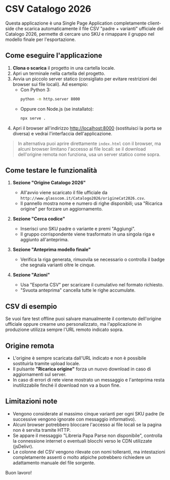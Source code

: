 # CSV Catalogo 2026

Questa applicazione è una Single Page Application completamente client-side che scarica automaticamente il file CSV "padre + varianti" ufficiale del Catalogo 2026, permette di cercare uno SKU e rimappare il gruppo nel modello finale per l'esportazione.

## Come eseguire l'applicazione

1. **Clona o scarica** il progetto in una cartella locale.
2. Apri un terminale nella cartella del progetto.
3. Avvia un piccolo server statico (consigliato per evitare restrizioni dei browser sui file locali). Ad esempio:
   - Con Python 3:
     ```bash
     python -m http.server 8000
     ```
   - Oppure con Node.js (se installato):
     ```bash
     npx serve .
     ```
4. Apri il browser all'indirizzo [http://localhost:8000](http://localhost:8000) (sostituisci la porta se diversa) e vedrai l'interfaccia dell'applicazione.

> In alternativa puoi aprire direttamente `index.html` con il browser, ma alcuni browser limitano l'accesso ai file locali: se il download dell'origine remota non funziona, usa un server statico come sopra.

## Come testare le funzionalità

1. **Sezione "Origine Catalogo 2026"**
   - All'avvio viene scaricato il file ufficiale da `http://www.glasscom.it/Catalogo2026/origineCat2026.csv`.
   - Il pannello mostra nome e numero di righe disponibili; usa "Ricarica origine" per forzare un aggiornamento.

2. **Sezione "Cerca codice"**
   - Inserisci uno SKU padre o variante e premi "Aggiungi".
   - Il gruppo corrispondente viene trasformato in una singola riga e aggiunto all'anteprima.

3. **Sezione "Anteprima modello finale"**
   - Verifica la riga generata, rimuovila se necessario o controlla il badge che segnala varianti oltre le cinque.

4. **Sezione "Azioni"**
   - Usa "Esporta CSV" per scaricare il cumulativo nel formato richiesto.
   - "Svuota anteprima" cancella tutte le righe accumulate.

## CSV di esempio

Se vuoi fare test offline puoi salvare manualmente il contenuto dell'origine ufficiale oppure crearne uno personalizzato, ma l'applicazione in produzione utilizza sempre l'URL remoto indicato sopra.

## Origine remota

- L'origine è sempre scaricata dall'URL indicato e non è possibile sostituirla tramite upload locale.
- Il pulsante **"Ricarica origine"** forza un nuovo download in caso di aggiornamenti sul server.
- In caso di errori di rete viene mostrato un messaggio e l'anteprima resta inutilizzabile finché il download non va a buon fine.

## Limitazioni note

- Vengono considerate al massimo cinque varianti per ogni SKU padre (le successive vengono ignorate con messaggio informativo).
- Alcuni browser potrebbero bloccare l'accesso ai file locali se la pagina non è servita tramite HTTP.
- Se appare il messaggio "Libreria Papa Parse non disponibile", controlla la connessione internet o eventuali blocchi verso le CDN utilizzate (jsDelivr).
- Le colonne del CSV vengono rilevate con nomi tolleranti, ma intestazioni completamente assenti o molto atipiche potrebbero richiedere un adattamento manuale del file sorgente.

Buon lavoro!
